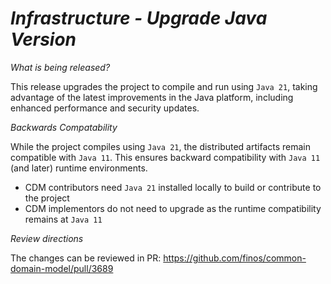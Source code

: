 # _Infrastructure - Upgrade Java Version_

_What is being released?_

This release upgrades the project to compile and run using `Java 21`, taking advantage of the latest improvements in the Java platform, including enhanced performance and security updates.

_Backwards Compatability_

While the project compiles using `Java 21`, the distributed artifacts remain compatible with `Java 11`. This ensures backward compatibility with `Java 11` (and later) runtime environments.  

- CDM contributors need `Java 21` installed locally to build or contribute to the project
- CDM implementors do not need to upgrade as the runtime compatibility remains at `Java 11`

_Review directions_

The changes can be reviewed in PR: https://github.com/finos/common-domain-model/pull/3689
